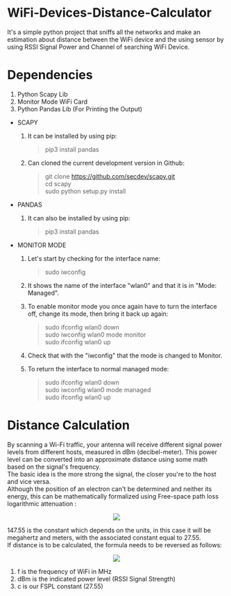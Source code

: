 # WiFi-Devices-Distance-Calculator

It's a simple python project that sniffs all the networks and make an estimation about distance between the WiFi device and the using sensor by using RSSI Signal Power and Channel of searching WiFi Device.

# Dependencies
  1) Python Scapy Lib
  2) Monitor Mode WiFi Card
  3) Python Pandas Lib (For Printing the Output)

* SCAPY

	1) It can be installed by using pip:  
		>pip3 install pandas
  
	2) Can cloned the current development version in Github:  
		>git clone https://github.com/secdev/scapy.git  
		>cd scapy  
		>sudo python setup.py install
  	
* PANDAS

	1) It can also be installed by using pip:  
		>pip3 install pandas
  
* MONITOR MODE

	1) Let's start by checking for the interface name:  
		>sudo iwconfig  
	2) It shows the name of the interface "wlan0" and that it is in "Mode: Managed".

	3) To enable monitor mode you once again have to turn the interface off, change its mode, then bring it back up again:  
		>sudo ifconfig wlan0 down  
		>sudo iwconfig wlan0 mode monitor  
		>sudo ifconfig wlan0 up  
	4) Check that with the "iwconfig" that the mode is changed to Monitor.

	5) To return the interface to normal managed mode:  
		>sudo ifconfig wlan0 down  
		>sudo iwconfig wlan0 mode managed  
		>sudo ifconfig wlan0 up  
  
# Distance Calculation
  
By scanning a Wi-Fi traffic, your antenna will receive different signal power levels from different hosts, measured in dBm (decibel-meter). This power level can be converted into an approximate distance using some math based on the signal's frequency.  
The basic idea is the more strong the signal, the closer you're to the host and vice versa.  
Although the position of an electron can't be determined and neither its energy, this can be mathematically formalized using Free-space path loss logarithmic attenuation :


<p align="center">

  <img src="https://user-images.githubusercontent.com/56837694/130437467-2463bac2-7050-4a91-b3c2-571fca651fbe.png">

</p>


147.55 is the constant which depends on the units, in this case it will be megahertz and meters, with the associated constant equal to 27.55.  
If distance is to be calculated, the formula needs to be reversed as follows: 

<p align="center">

  <img src="https://user-images.githubusercontent.com/56837694/130411977-644661da-b291-454c-91ee-a6b3aca36df2.png">

</p>


1) f is the frequency of WiFi in MHz
2) dBm is the indicated power level (RSSI Signal Strength)
3) c is our FSPL constant (27.55)

